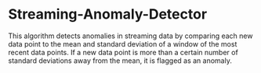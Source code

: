 # Streaming-Anomaly-Detector
This algorithm detects anomalies in streaming data by comparing each new data point to the mean and standard deviation of a window of the most recent data points. If a new data point is more than a certain number of standard deviations away from the mean, it is flagged as an anomaly.
